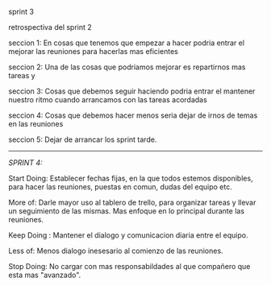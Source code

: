 sprint 3

retrospectiva del sprint 2

seccion 1: En cosas que tenemos que empezar a hacer podria entrar el mejorar las reuniones para hacerlas mas eficientes

seccion 2:
Una de las cosas que podriamos mejorar es repartirnos mas tareas y

seccion 3: Cosas que debemos seguir haciendo podria entrar el mantener nuestro ritmo cuando arrancamos con las tareas acordadas

seccion 4: Cosas que debemos hacer menos seria dejar de irnos de temas en las reuniones

seccion 5: Dejar de arrancar los sprint tarde.

-----------------------------------------------------------------------------------------------------------------------------------------------------------------------------------

*SPRINT 4:*

Start Doing: Establecer fechas fijas, en la que todos estemos disponibles, para hacer las reuniones, puestas en comun, dudas del equipo etc.

More of: Darle mayor uso al tablero de trello, para organizar tareas y llevar un seguimiento de las mismas. Mas enfoque en lo principal durante las reuniones.

Keep Doing : Mantener el dialogo y comunicacion diaria entre el equipo.

Less of: Menos dialogo inesesario al comienzo de las reuniones.

Stop Doing: No cargar con mas responsabildades al que compañero que esta mas "avanzado".
